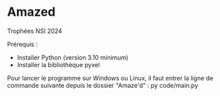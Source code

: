 # Amazed
Trophées NSI 2024


Prérequis :
- Installer Python (version 3.10 minimum)
- Installer la bibliothèque pyxel

Pour lancer le programme sur Windows ou Linux, il faut entrer la ligne de commande suivante depuis le dossier "Amaze'd" :
py code/main.py
